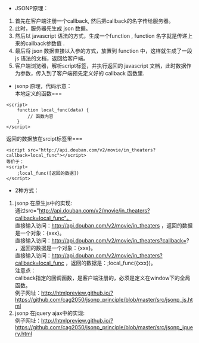 * JSONP原理： 
1. 首先在客户端注册一个callback, 然后把callback的名字传给服务器。 
2. 此时，服务器先生成 json 数据。 
3. 然后以 javascript 语法的方式，生成一个function , function 名字就是传递上来的callback参数值 . 
4. 最后将 json 数据直接以入参的方式，放置到 function 中，这样就生成了一段 js 语法的文档，返回给客户端。 
5. 客户端浏览器，解析script标签，并执行返回的 javascript 文档，此时数据作为参数，传入到了客户端预先定义好的 callback 函数里.

* jsonp 原理，代码示意：  
本地定义的函数===
```
<script>
    function local_func(data) {
        // 函数内容
    }
</script>
```
返回的数据放在srcipt标签里===
```
<script src="http://api.douban.com/v2/movie/in_theaters?callback=local_func"></script>
等价于：
<script>
    ;local_func([返回的数据])
</script>

```

* 2种方式：
1. jsonp 在原生js中的实现:  
通过src="http://api.douban.com/v2/movie/in_theaters?callback=local_func"。   
直接输入访问：http://api.douban.com/v2/movie/in_theaters ，返回的数据是一个对象：{xxx}。  
直接输入访问：http://api.douban.com/v2/movie/in_theaters?callback=? ，返回的数据是一个对象：{xxx}。  
直接输入访问：http://api.douban.com/v2/movie/in_theaters?callback=local_func ，返回的数据是：;local_func({xxx})。  
注意点：  
callback指定的回调函数，是客户端注册的，必须是定义在window下的全局函数。  
例子网址：http://htmlpreview.github.io/?https://github.com/cag2050/jsonp_principle/blob/master/src/jsonp_js.html  
1. jsonp 在jquery ajax中的实现:  
例子网址：http://htmlpreview.github.io/?https://github.com/cag2050/jsonp_principle/blob/master/src/jsonp_jquery.html